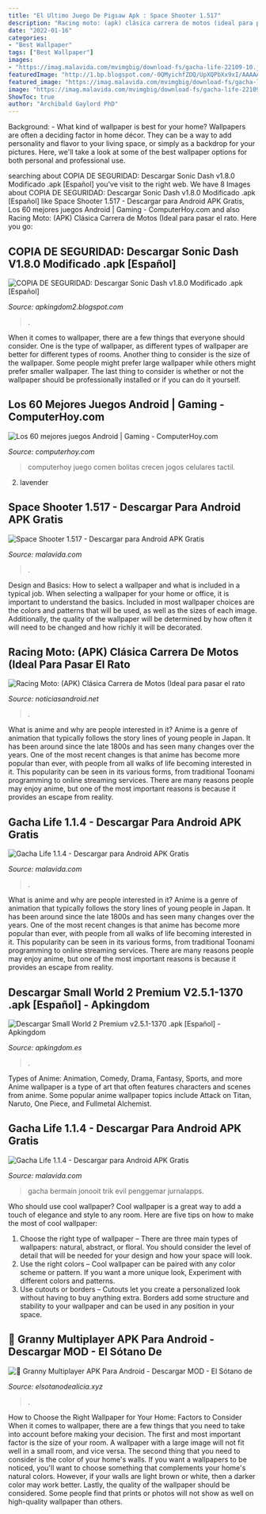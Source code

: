 ```yaml
---
title: "El Ultimo Juego De Pigsaw Apk : Space Shooter 1.517"
description: "Racing moto: (apk) clásica carrera de motos (ideal para pasar el rato"
date: "2022-01-16"
categories:
- "Best Wallpaper"
tags: ["Best Wallpaper"]
images:
- "https://imag.malavida.com/mvimgbig/download-fs/gacha-life-22109-10.jpg"
featuredImage: "http://1.bp.blogspot.com/-0QMyichfZDQ/UpXQPbXx9xI/AAAAAAAAZAY/Vos6VPHpicE/s1600/02+Descargar+Sonic+Dash+v13.11.25.12.07.21+Mod+[Apkingdom.com]+.apk+APK+SEGA+español+Temple+Run+Android+Trablet+Móvil+Original+Pro+Full+Premium+Apkingodm+Download+Zippyshare+MEGA.png"
featured_image: "https://imag.malavida.com/mvimgbig/download-fs/gacha-life-22109-10.jpg"
image: "https://imag.malavida.com/mvimgbig/download-fs/gacha-life-22109-10.jpg"
ShowToc: true
author: "Archibald Gaylord PhD"
---
```



Background: - What kind of wallpaper is best for your home?
Wallpapers are often a deciding factor in home décor. They can be a way to add personality and flavor to your living space, or simply as a backdrop for your pictures. Here, we'll take a look at some of the best wallpaper options for both personal and professional use.

	

		
searching about COPIA DE SEGURIDAD: Descargar Sonic Dash v1.8.0 Modificado .apk [Español] you've visit to the right web. We have 8 Images about COPIA DE SEGURIDAD: Descargar Sonic Dash v1.8.0 Modificado .apk [Español] like Space Shooter 1.517 - Descargar para Android APK Gratis, Los 60 mejores juegos Android | Gaming - ComputerHoy.com and also Racing Moto: (APK) Clásica Carrera de Motos (Ideal para pasar el rato. Here you go:
		
    
## COPIA DE SEGURIDAD: Descargar Sonic Dash V1.8.0 Modificado .apk [Español]

<img loading=lazy src="http://1.bp.blogspot.com/-0QMyichfZDQ/UpXQPbXx9xI/AAAAAAAAZAY/Vos6VPHpicE/s1600/02+Descargar+Sonic+Dash+v13.11.25.12.07.21+Mod+[Apkingdom.com]+.apk+APK+SEGA+español+Temple+Run+Android+Trablet+Móvil+Original+Pro+Full+Premium+Apkingodm+Download+Zippyshare+MEGA.png" onerror="this.onerror=null;this.src='https://tse1.mm.bing.net/th?id=OIP.EioCvI9vuT-LNX-SIQ05MgHaL3&amp;pid=15.1';" alt="COPIA DE SEGURIDAD: Descargar Sonic Dash v1.8.0 Modificado .apk [Español]">

_Source: apkingdom2.blogspot.com_

>. 

	

When it comes to wallpaper, there are a few things that everyone should consider. One is the type of wallpaper, as different types of wallpaper are better for different types of rooms. Another thing to consider is the size of the wallpaper. Some people might prefer large wallpaper while others might prefer smaller wallpaper. The last thing to consider is whether or not the wallpaper should be professionally installed or if you can do it yourself.

    
## Los 60 Mejores Juegos Android | Gaming - ComputerHoy.com

<img loading=lazy src="https://cdn.computerhoy.com/sites/navi.axelspringer.es/public/styles/amp_main_element/public/media/image/2013/08/16444-juegos-android.jpg?itok=b7ka7y4P" onerror="this.onerror=null;this.src='https://tse3.mm.bing.net/th?id=OIP.B_ABJNf9MKN64-58uBqGhQHaE6&amp;pid=15.1';" alt="Los 60 mejores juegos Android | Gaming - ComputerHoy.com">

_Source: computerhoy.com_

>computerhoy juego comen bolitas crecen jogos celulares tactil. 

	

2. lavender 

    
## Space Shooter 1.517 - Descargar Para Android APK Gratis

<img loading=lazy src="https://imag.malavida.com/mvimgbig/download-fs/space-shooter-27693-5.jpg" onerror="this.onerror=null;this.src='https://tse4.mm.bing.net/th?id=OIP.qAYxaR2Hm3jOd8ibdpVHDgHaPB&amp;pid=15.1';" alt="Space Shooter 1.517 - Descargar para Android APK Gratis">

_Source: malavida.com_

>. 

	

Design and Basics: How to select a wallpaper and what is included in a typical job.
When selecting a wallpaper for your home or office, it is important to understand the basics. Included in most wallpaper choices are the colors and patterns that will be used, as well as the sizes of each image. Additionally, the quality of the wallpaper will be determined by how often it will need to be changed and how richly it will be decorated.

    
## Racing Moto: (APK) Clásica Carrera De Motos (Ideal Para Pasar El Rato

<img loading=lazy src="http://www.noticiasandroid.net/img/2011/07/ss-480-2-0.jpeg" onerror="this.onerror=null;this.src='https://tse4.mm.bing.net/th?id=OIP.GvuORXEs6uvJ8mYIIeR2sQHaMW&amp;pid=15.1';" alt="Racing Moto: (APK) Clásica Carrera de Motos (Ideal para pasar el rato">

_Source: noticiasandroid.net_

>. 

	

What is anime and why are people interested in it?
Anime is a genre of animation that typically follows the story lines of young people in Japan. It has been around since the late 1800s and has seen many changes over the years. One of the most recent changes is that anime has become more popular than ever, with people from all walks of life becoming interested in it. This popularity can be seen in its various forms, from traditional Toonami programming to online streaming services. There are many reasons people may enjoy anime, but one of the most important reasons is because it provides an escape from reality.

    
## Gacha Life 1.1.4 - Descargar Para Android APK Gratis

<img loading=lazy src="https://imag.malavida.com/mvimgbig/download-fs/gacha-life-22109-9.jpg" onerror="this.onerror=null;this.src='https://tse4.mm.bing.net/th?id=OIP.hOLjNVqn-g4olc3BkDDxMgHaED&amp;pid=15.1';" alt="Gacha Life 1.1.4 - Descargar para Android APK Gratis">

_Source: malavida.com_

>. 

	

What is anime and why are people interested in it?
Anime is a genre of animation that typically follows the story lines of young people in Japan. It has been around since the late 1800s and has seen many changes over the years. One of the most recent changes is that anime has become more popular than ever, with people from all walks of life becoming interested in it. This popularity can be seen in its various forms, from traditional Toonami programming to online streaming services. There are many reasons people may enjoy anime, but one of the most important reasons is because it provides an escape from reality.

    
## Descargar Small World 2 Premium V2.5.1-1370 .apk [Español] - Apkingdom

<img loading=lazy src="https://4.bp.blogspot.com/-DbMbZ256xqo/Uq96CaRADzI/AAAAAAAAAPw/D7zwmQ_R7qE/s1600/06+Descargar+Small+World+2+Premium+Pro+Full+v2.0.0+.apk+2.0.0+APK+Board+Game+Juego+de+Mesa+Español+Tablet+Móvil+Android+Apkingdom+Zippyshare+MEGA.png" onerror="this.onerror=null;this.src='https://tse2.mm.bing.net/th?id=OIP.7F7ymeeietZqe08jBxeRVAHaEK&amp;pid=15.1';" alt="Descargar Small World 2 Premium v2.5.1-1370 .apk [Español] - Apkingdom">

_Source: apkingdom.es_

>. 

	

Types of Anime: Animation, Comedy, Drama, Fantasy, Sports, and more
Anime wallpaper is a type of art that often features characters and scenes from anime. Some popular anime wallpaper topics include Attack on Titan, Naruto, One Piece, and Fullmetal Alchemist.

    
## Gacha Life 1.1.4 - Descargar Para Android APK Gratis

<img loading=lazy src="https://imag.malavida.com/mvimgbig/download-fs/gacha-life-22109-10.jpg" onerror="this.onerror=null;this.src='https://tse4.mm.bing.net/th?id=OIP.lIAAnc922--y3UpQyzLBfwHaED&amp;pid=15.1';" alt="Gacha Life 1.1.4 - Descargar para Android APK Gratis">

_Source: malavida.com_

>gacha bermain jonooit trik evil penggemar jurnalapps. 

	

Who should use cool wallpaper?
Cool wallpaper is a great way to add a touch of elegance and style to any room. Here are five tips on how to make the most of cool wallpaper: 
1) Choose the right type of wallpaper – There are three main types of wallpapers: natural, abstract, or floral. You should consider the level of detail that will be needed for your design and how your space will look. 
2) Use the right colors – Cool wallpaper can be paired with any color scheme or pattern. If you want a more unique look, Experiment with different colors and patterns. 
3) Use cutouts or borders – Cutouts let you create a personalized look without having to buy anything extra. Borders add some structure and stability to your wallpaper and can be used in any position in your space.

    
## 🥇 Granny Multiplayer APK Para Android - Descargar MOD - El Sótano De

<img loading=lazy src="https://1.bp.blogspot.com/-Au7lV_tYc6E/X7bxKRbxlQI/AAAAAAAAGO4/UmTwwL6eECse0g7L0LUTozHrgKeb3r5RACNcBGAsYHQ/w1200-h630-p-k-no-nu/granny-multiplayer.jpg" onerror="this.onerror=null;this.src='https://tse4.mm.bing.net/th?id=OIP.rJH-LCn97nJwhcyQRZfTfQHaEK&amp;pid=15.1';" alt="🥇 Granny Multiplayer APK Para Android - Descargar MOD - El Sótano de">

_Source: elsotanodealicia.xyz_

>. 

	

How to Choose the Right Wallpaper for Your Home: Factors to Consider
When it comes to wallpaper, there are a few things that you need to take into account before making your decision. The first and most important factor is the size of your room. A wallpaper with a large image will not fit well in a small room, and vice versa. 
The second thing that you need to consider is the color of your home's walls. If you want a wallpapers to be noticed, you'll want to choose something that complements your home's natural colors. However, if your walls are light brown or white, then a darker color may work better. 
Lastly, the quality of the wallpaper should be considered. Some people find that prints or photos will not show as well on high-quality wallpaper than others.

